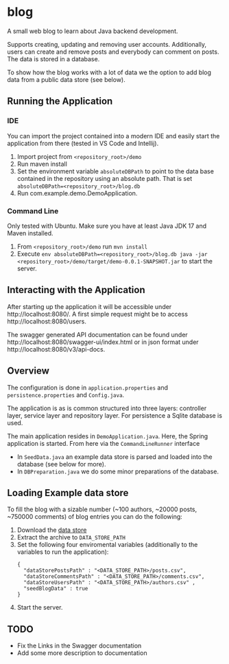 # blog
A small web blog to learn about Java backend development.

Supports creating, updating and removing user accounts. Additionally, users can create and remove posts and everybody can comment on posts. The data is stored in a database. 

To show how the blog works with a lot of data we the option to add blog data from a public data store (see below).

## Running the Application

### IDE
You can import the project contained into a modern IDE and easily start the application from there (tested in VS Code and Intellij).

1. Import project from `<repository_root>/demo`
1. Run maven install
1. Set the environment variable `absoluteDBPath` to point to the data base contained in the repository using an absolute path. That is set `absoluteDBPath=<repository_root>/blog.db` 
1. Run com.example.demo.DemoApplication. 

### Command Line

Only tested with Ubuntu. Make sure you have at least Java JDK 17 and Maven installed.

1. From `<repository_root>/demo` run `mvn install`
1. Execute `env absoluteDBPath=<repository_root>/blog.db java -jar <repository_root>/demo/target/demo-0.0.1-SNAPSHOT.jar` to start the server.

## Interacting with the Application
After starting up the application it will be accessible under http://localhost:8080/. A first simple request might be to access http://localhost:8080/users.

The swagger generated API documentation can be found under http://localhost:8080/swagger-ui/index.html or in json format under http://localhost:8080/v3/api-docs.

## Overview
The configuration is done in `application.properties` and `persistence.properties` and `Config.java`.

The application is as is common structured into three layers: controller layer, service layer and repository layer. For persistence a Sqlite database is used.

The main application resides in `DemoApplication.java`. Here, the Spring application is started. From here via the `CommandLineRunner` interface 
- In `SeedData.java` an example data store is parsed and loaded into the database (see below for more). 
- In `DBPreparation.java` we do some minor preparations of the database.

## Loading Example data store
To fill the blog with a sizable number (~100 authors, ~20000 posts, ~750000 comments) of blog entries you can do the following:

1. Download the [data store](https://www.kaggle.com/datasets/lakritidis/identifying-influential-bloggers-techcrunch)
1. Extract the archive to `DATA_STORE_PATH`
1. Set the following four enviromental variables (additionally to the variables to run the application): 
      ```
      {
        "dataStorePostsPath" : "<DATA_STORE_PATH>/posts.csv",
        "dataStoreCommentsPath" : "<DATA_STORE_PATH>/comments.csv",
        "dataStoreUsersPath" : "<DATA_STORE_PATH>/authors.csv" ,
        "seedBlogData" : true
      }
      ```
1. Start the server.


## TODO
- Fix the Links in the Swagger documentation
- Add some more description to documentation
